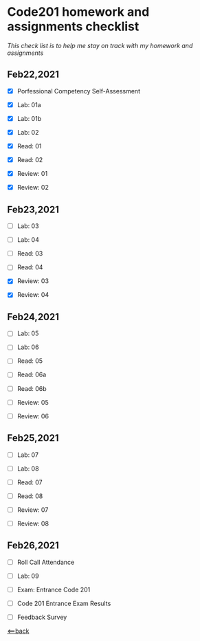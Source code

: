 # **Code201 homework and assignments checklist**
*This check list is to help me stay on track with my homework and assignments*

## **Feb22,2021**

- [X] Porfessional Competency Self-Assessment
- [X] Lab: 01a
- [X] Lab: 01b
- [X] Lab: 02
- [X] Read: 01
- [X] Read: 02
- [X] Review: 01
- [X] Review: 02


## **Feb23,2021**

- [ ] Lab: 03
- [ ] Lab: 04
- [ ] Read: 03
- [ ] Read: 04
- [X] Review: 03
- [X] Review: 04


## **Feb24,2021**

- [ ] Lab: 05
- [ ] Lab: 06
- [ ] Read: 05
- [ ] Read: 06a
- [ ] Read: 06b
- [ ] Review: 05
- [ ] Review: 06


## **Feb25,2021**

- [ ] Lab: 07
- [ ] Lab: 08
- [ ] Read: 07
- [ ] Read: 08
- [ ] Review: 07
- [ ] Review: 08


## **Feb26,2021**

- [ ] Roll Call Attendance
- [ ] Lab: 09
- [ ] Exam: Entrance Code 201
- [ ] Code 201 Entrance Exam Results
- [ ] Feedback Survey




[<==back](README.md)

